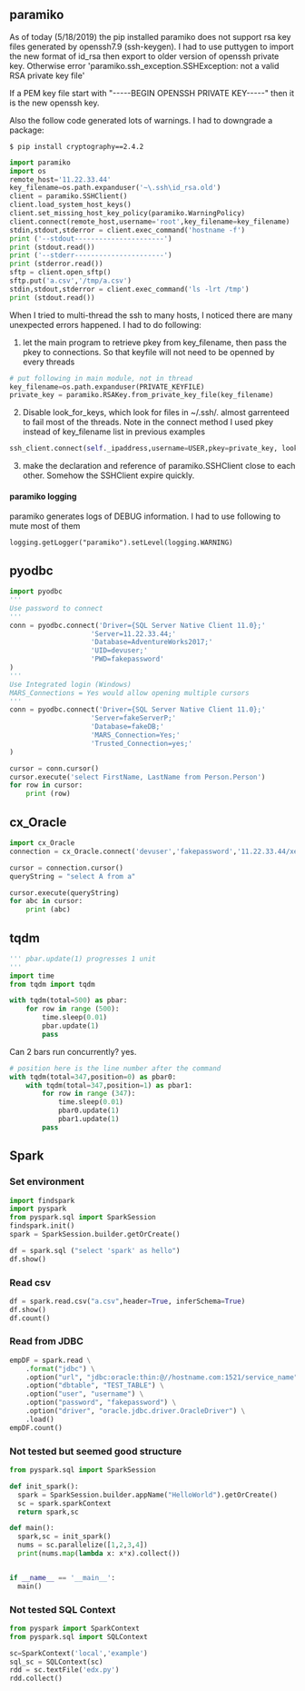 ## paramiko
As of today (5/18/2019) the pip installed paramiko does not support rsa key files generated by openssh7.9 (ssh-keygen). I had to use puttygen to import the new format of id_rsa then export to older version of openssh private key. Otherwise error 'paramiko.ssh_exception.SSHException: not a valid RSA private key file'

If a PEM key file start with "-----BEGIN OPENSSH PRIVATE KEY-----" then it is the new openssh key. 

Also the follow code generated lots of warnings. I had to downgrade a package:

```
$ pip install cryptography==2.4.2
```


``` python
import paramiko
import os
remote_host='11.22.33.44'
key_filename=os.path.expanduser('~\.ssh\id_rsa.old')
client = paramiko.SSHClient()
client.load_system_host_keys()
client.set_missing_host_key_policy(paramiko.WarningPolicy)
client.connect(remote_host,username='root',key_filename=key_filename)
stdin,stdout,stderror = client.exec_command('hostname -f')
print ('--stdout----------------------')
print (stdout.read())
print ('--stderr----------------------')
print (stderror.read())
sftp = client.open_sftp()
sftp.put('a.csv','/tmp/a.csv')
stdin,stdout,stderror = client.exec_command('ls -lrt /tmp')
print (stdout.read())
```

When I tried to multi-thread the ssh to many hosts, I noticed there are many unexpected errors happened. I had to do following:

1. let the main program to retrieve pkey from key_filename, then pass the pkey to connections. So that keyfile will not need to be openned by every threads
```python
# put following in main module, not in thread
key_filename=os.path.expanduser(PRIVATE_KEYFILE)
private_key = paramiko.RSAKey.from_private_key_file(key_filename)
```
2. Disable  look_for_keys, which look for files in ~/.ssh/. almost garrenteed to fail most of the threads. Note in the connect method I used pkey instead of key_filename list in previous examples

 ```python
 ssh_client.connect(self._ipaddress,username=USER,pkey=private_key, look_for_keys=False,allow_agent=False,auth_timeout=5.0)
 ```
3. make the declaration and reference of paramiko.SSHClient close to each other. Somehow the SSHClient expire quickly. 



#### paramiko logging
paramiko generates logs of DEBUG information. I had to use following to mute most of them
```
logging.getLogger("paramiko").setLevel(logging.WARNING)
```
## pyodbc
``` python
import pyodbc
'''
Use password to connect
'''
conn = pyodbc.connect('Driver={SQL Server Native Client 11.0};'
                    'Server=11.22.33.44;'
                    'Database=AdventureWorks2017;'
                    'UID=devuser;'
                    'PWD=fakepassword'
)
'''
Use Integrated login (Windows)
MARS_Connections = Yes would allow opening multiple cursors 
'''
conn = pyodbc.connect('Driver={SQL Server Native Client 11.0};'
                    'Server=fakeServerP;'
                    'Database=fakeDB;'
                    'MARS_Connection=Yes;'
                    'Trusted_Connection=yes;'
)

cursor = conn.cursor()
cursor.execute('select FirstName, LastName from Person.Person')
for row in cursor:
    print (row)
```

## cx_Oracle

``` python
import cx_Oracle
connection = cx_Oracle.connect('devuser','fakepassword','11.22.33.44/xepdb1')

cursor = connection.cursor()
queryString = "select A from a"

cursor.execute(queryString)
for abc in cursor:
    print (abc)
```

## tqdm
``` python
''' pbar.update(1) progresses 1 unit
'''
import time
from tqdm import tqdm

with tqdm(total=500) as pbar:
    for row in range (500):
        time.sleep(0.01)
        pbar.update(1)
        pass
```

Can 2 bars run concurrently? yes.
```py
# position here is the line number after the command
with tqdm(total=347,position=0) as pbar0:
    with tqdm(total=347,position=1) as pbar1:
        for row in range (347):
            time.sleep(0.01)
            pbar0.update(1)
            pbar1.update(1)
        pass
```

## Spark

### Set environment
``` python
import findspark
import pyspark
from pyspark.sql import SparkSession
findspark.init()
spark = SparkSession.builder.getOrCreate()

df = spark.sql ("select 'spark' as hello")
df.show()
```

### Read csv
``` python
df = spark.read.csv("a.csv",header=True, inferSchema=True)
df.show()
df.count()
```

### Read from JDBC
```python
empDF = spark.read \
    .format("jdbc") \
    .option("url", "jdbc:oracle:thin:@//hostname.com:1521/service_name") \
    .option("dbtable", "TEST_TABLE") \
    .option("user", "username") \
    .option("password", "fakepassword") \
    .option("driver", "oracle.jdbc.driver.OracleDriver") \
    .load()
empDF.count()
```
### Not tested but seemed good structure
```python
from pyspark.sql import SparkSession

def init_spark():
  spark = SparkSession.builder.appName("HelloWorld").getOrCreate()
  sc = spark.sparkContext
  return spark,sc

def main():
  spark,sc = init_spark()
  nums = sc.parallelize([1,2,3,4])
  print(nums.map(lambda x: x*x).collect())


if __name__ == '__main__':
  main()
  ```
### Not tested SQL Context
```python
from pyspark import SparkContext
from pyspark.sql import SQLContext

sc=SparkContext('local','example')
sql_sc = SQLContext(sc)
rdd = sc.textFile('edx.py')
rdd.collect()
```